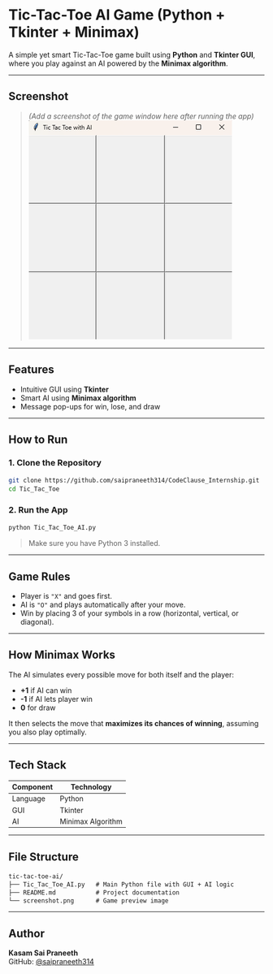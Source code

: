 # Tic-Tac-Toe AI Game (Python + Tkinter + Minimax)

A simple yet smart Tic-Tac-Toe game built using **Python** and **Tkinter GUI**, where you play against an AI powered by the **Minimax algorithm**.

---

## Screenshot

> *(Add a screenshot of the game window here after running the app)*  
> ![Game Screenshot](screenshot.png)

---

## Features

- Intuitive GUI using **Tkinter**
- Smart AI using **Minimax algorithm**
- Message pop-ups for win, lose, and draw

---

## How to Run

### 1. **Clone the Repository**
```bash
git clone https://github.com/saipraneeth314/CodeClause_Internship.git
cd Tic_Tac_Toe
```

### 2. **Run the App**
```bash
python Tic_Tac_Toe_AI.py
```

> Make sure you have Python 3 installed.

---

## Game Rules

- Player is `"X"` and goes first.
- AI is `"O"` and plays automatically after your move.
- Win by placing 3 of your symbols in a row (horizontal, vertical, or diagonal).

---

## How Minimax Works

The AI simulates every possible move for both itself and the player:
- **+1** if AI can win  
- **-1** if AI lets player win  
- **0** for draw  

It then selects the move that **maximizes its chances of winning**, assuming you also play optimally.

---

## Tech Stack

| Component | Technology |
|----------|-------------|
| Language | Python |
| GUI      | Tkinter |
| AI       | Minimax Algorithm |

---

## File Structure

```
tic-tac-toe-ai/
├── Tic_Tac_Toe_AI.py   # Main Python file with GUI + AI logic
├── README.md           # Project documentation
└── screenshot.png      # Game preview image
```

---

## Author

**Kasam Sai Praneeth**  
GitHub: [@saipraneeth314](https://github.com/saipraneeth314)